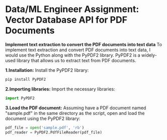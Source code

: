 # Data/ML Engineer Assignment: Vector Database API for PDF Documents
**Implement text extraction to convert the PDF documents into text data**
To implement text extraction and convert PDF documents into text data, I would use the Python along with the PyPDF2 library. PyPDF2 is a widely-used library that allows us to extract text from PDF documents.

**1.Installation:** Install the PyPDF2 library:
```python
pip install PyPDF2
```
**2.Importing libraries:** Import the necessary libraries:
```python
import PyPDF2
```
**3.Load the PDF document:** Assuming have a PDF document named "sample.pdf" in the same directory as the script, open and load the document using the PyPDF2 library:
```python
pdf_file = open('sample.pdf', 'rb')
pdf_reader = PyPDF2.PdfFileReader(pdf_file)
```
